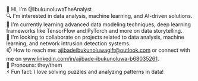 👋 Hi, I'm @IbukunoluwaTheAnalyst  
🔍 I'm interested in data analysis, machine learning, and AI-driven solutions.  
📘 I'm currently learning advanced data modeling techniques, deep learning frameworks like TensorFlow and PyTorch and more on data storytelling.  
🤝 I'm looking to collaborate on projects related to data analysis, machine learning, and network intrusion detection systems.  
📫 How to reach me: ajibadeibukunoluwagift@outlook.com or connect with me on www.linkedin.com/in/ajibade-ibukunoluwa-b68035261.  
📝 Pronouns: they/them  
⚡ Fun fact: I love solving puzzles and analyzing patterns in data!

